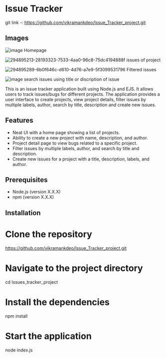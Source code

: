 # Issue Tracker
git link -:  https://github.com/vikramankdeo/Issue_Tracker_project.git

## Images
![image](https://github.com/vikramankdeo/Issue_Tracker_project/assets/144257125/cbc446e1-fda6-428f-aafc-d9f4bf070d3d)
Homepage


![294895213-28193323-7533-4aa0-96c8-75dc4194888f](https://github.com/vikramankdeo/Issue_Tracker_project/assets/144257125/4460fddd-d0c9-4b8f-8a60-27ec3a58ea33)
issues of project


![294895289-6b0f646c-d610-4d76-a7e9-5f3099531796](https://github.com/vikramankdeo/Issue_Tracker_project/assets/144257125/48962b34-a3f5-4712-888f-11890d4a4861)
Filtered issues


![image](https://github.com/vikramankdeo/Issue_Tracker_project/assets/144257125/3bc97517-eb1b-4671-adc5-46ce0176fdaa)
search issues using title or discription of issue



This is an issue tracker application built using Node.js and EJS. It allows users to track issues/bugs for different projects. The application provides a user interface to create projects,
view project details, filter issues by multiple labels, author, search by title, description and create new issues.

## Features

- Neat UI with a home page showing a list of projects.
- Ability to create a new project with name, description, and author.
- Project detail page to view bugs related to a specific project.
- Filter issues by multiple labels, author, and search by title and description.
- Create new issues for a project with a title, description, labels, and author.

## Prerequisites

- Node.js (version X.X.X)
- npm (version X.X.X)

## Installation
# Clone the repository
https://github.com/vikramankdeo/Issue_Tracker_project.git

# Navigate to the project directory
cd Issues_tracker_project

# Install the dependencies
npm install

# Start the application
node index.js
